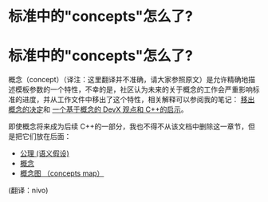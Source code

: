 # 标准中的"concepts"怎么了?

# 标准中的"concepts"怎么了?

概念（concept）（译注：这里翻译并不准确，请大家参照原文）是允许精确地描述模板参数的一个特性，不幸的是，社区认为未来的关于概念的工作会严重影响标准的进度，并从工作文件中移出了这个特性，相关解释可以参阅我的笔记： [移出概念的决定](http://www.ddj.com/cpp/218600111)和 [一个基于概念的 DevX 观点和 C++的启示](http://www.devx.com/cplus/Article/42448)。

即使概念将来成为后续 C++的一部分，我也不得不从该文档中删除这一章节，但是把它们放在后面：

*   [公理 (语义假设)](http://www.stroustrup.com/C++11FAQ.html#axioms)
*   [概念](http://www.stroustrup.com/C++11FAQ.html#concept)
*   [概念图 （concepts map）](http://www.stroustrup.com/C++11FAQ.html#concept_maps)

(翻译：nivo)